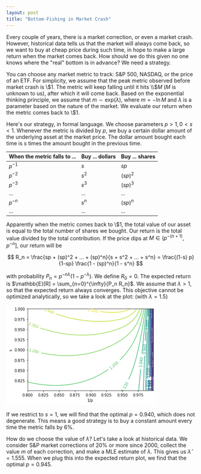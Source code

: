 ```yaml
---
layout: post
title: "Bottom-Fishing in Market Crash"
---
```


Every couple of years, there is a market correction, or even a market crash. However, historical data tells us that the market will always come back, so we want to buy at cheap price during such time, in hope to make a large return when the market comes back. How should we do this given no one knows where the "real" bottom is in advance? We need a strategy.

You can choose any market metric to track: S&P 500, NASDAQ, or the price of an ETF. For simplicity, we assume that the peak metric observed before market crash is \\$1. The metric will keep falling until it hits \\$$M$ ($M$ is unknown to us), after which it will come back. Based on the exponential thinking principle, we assume that $m \sim \text{exp}(\lambda)$, where $m = -\ln{M}$ and $\lambda$ is a parameter based on the nature of the market. We evaluate our return when the metric comes back to \\$1.

Here's our strategy, in formal language. We choose parameters $p > 1, 0 < s < 1$. Whenever the metric is divided by $p$, we buy a certain dollar amount of the underlying asset at the market price. The dollar amount bought each time is $s$ times the amount bought in the previous time.

| When the metric falls to ... | Buy ... dollars | Buy ... shares |
| --- | --- | --- |
| $p^{-1}$ | $s$ | $s p$ |
| $p^{-2}$ | $s^2$ | $(s p)^2$ |
| $p^{-3}$ | $s^3$ | $(s p)^3$ |
| ... | ... | ... |
| $p^{-n}$ | $s^n$ | $(s p)^n$ |
| ... | ... | ... |

Apparently when the metric comes back to \\$1, the total value of our asset is equal to the total number of shares we bought. Our return is the total value divided by the total contribution. If the price dips at $M \in (p^{-(n+1)}, p^{-n}]$, our return will be

$$
R_n = \frac{sp + (sp)^2 + ... + (sp)^n}{s + s^2 + ... + s^n} = \frac{(1-s) p}{1-sp} \frac{1 - (sp)^n}{1 - s^n}
$$

with probability $P_n = p^{-n \lambda} (1 - p^{-\lambda})$. We define $R_0 = 0$. The expected return is $\mathbb{E}[R] = \sum_{n=0}^{\infty}{P_n R_n}$. We assume that $\lambda > 1$, so that the expected return always converges. This objective cannot be optimized analytically, so we take a look at the plot: (with $\lambda = 1.5$)

![](/assets/2021-02-03-bottom-fishing/ER.png)

If we restrict to $s = 1$, we will find that the optimal $p = 0.940$, which does not degenerate. This means a good strategy is to buy a constant amount every time the metric falls by 6%.

How do we choose the value of $\lambda$? Let's take a look at historical data. We consider S&P market corrections of 20% or more since 2000, collect the value $m$ of each correction, and make a MLE estimate of $\lambda$. This gives us $\hat{\lambda} = 1.555$. When we plug this into the expected return plot, we find that the optimal $p = 0.945$.
